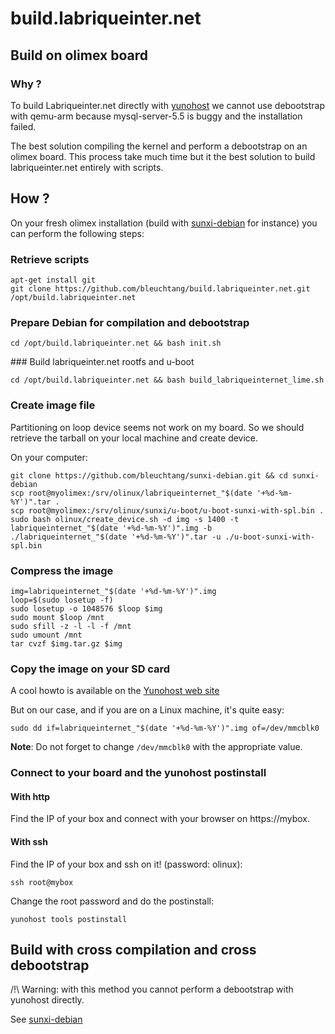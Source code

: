 # build.labriqueinter.net

## Build on olimex board

### Why ?

To build Labriqueinter.net directly with [yunohost](https://yunohost.org/) we
cannot use debootstrap with qemu-arm because mysql-server-5.5 is buggy and the
installation failed.

The best solution compiling the kernel and perform a debootstrap on an olimex
board. This process take much time but it the best solution to build
labriqueinter.net entirely with scripts.

## How ?

On your fresh olimex installation (build with
[sunxi-debian](https://github.com/bleuchtang/sunxi-debian) for instance) you
can perform the following steps:

### Retrieve scripts

```shell
apt-get install git
git clone https://github.com/bleuchtang/build.labriqueinter.net.git /opt/build.labriqueinter.net
```

### Prepare Debian for compilation and debootstrap

```shell
cd /opt/build.labriqueinter.net && bash init.sh
```

### Build labriqueinter.net rootfs and u-boot

```shell
cd /opt/build.labriqueinter.net && bash build_labriqueinternet_lime.sh
```

### Create image file

Partitioning on loop device seems not work on my board. So we should retrieve
the tarball on your local machine and create device.

On your computer:

```shell
git clone https://github.com/bleuchtang/sunxi-debian.git && cd sunxi-debian
scp root@myolimex:/srv/olinux/labriqueinternet_"$(date '+%d-%m-%Y')".tar .
scp root@myolimex:/srv/olinux/sunxi/u-boot/u-boot-sunxi-with-spl.bin .
sudo bash olinux/create_device.sh -d img -s 1400 -t labriqueinternet_"$(date '+%d-%m-%Y')".img -b ./labriqueinternet_"$(date '+%d-%m-%Y')".tar -u ./u-boot-sunxi-with-spl.bin
```

### Compress the image

```shell
img=labriqueinternet_"$(date '+%d-%m-%Y')".img
loop=$(sudo losetup -f)
sudo losetup -o 1048576 $loop $img
sudo mount $loop /mnt
sudo sfill -z -l -l -f /mnt
sudo umount /mnt
tar cvzf $img.tar.gz $img
```

### Copy the image on your SD card

A cool howto is available on the [Yunohost web site](https://yunohost.org/#/copy_image_en)

But on our case, and if you are on a Linux machine, it's quite easy:

```shell
sudo dd if=labriqueinternet_"$(date '+%d-%m-%Y')".img of=/dev/mmcblk0
```

**Note**: Do not forget to change `/dev/mmcblk0` with the appropriate value.

### Connect to your board and the yunohost postinstall

#### With http

Find the IP of your box and connect with your browser on https://mybox.

#### With ssh

Find the IP of your box and ssh on it! (password: olinux):

```shell
ssh root@mybox
```

Change the root password and do the postinstall:

```shell
yunohost tools postinstall
```

## Build with cross compilation and cross debootstrap

/!\ Warning: with this method you cannot perform a debootstrap with yunohost
directly.

See [sunxi-debian](https://github.com/bleuchtang/sunxi-debian)
